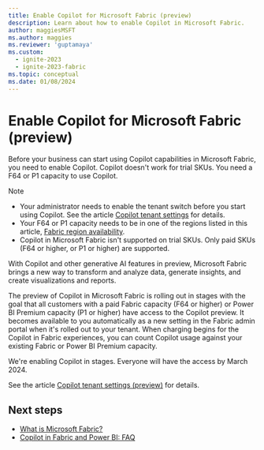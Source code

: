 ```yaml
---
title: Enable Copilot for Microsoft Fabric (preview)
description: Learn about how to enable Copilot in Microsoft Fabric.
author: maggiesMSFT
ms.author: maggies
ms.reviewer: 'guptamaya'
ms.custom:
  - ignite-2023
  - ignite-2023-fabric
ms.topic: conceptual
ms.date: 01/08/2024
---
```


# Enable Copilot for Microsoft Fabric (preview)

Before your business can start using Copilot capabilities in Microsoft Fabric, you need to enable Copilot. Copilot doesn't work for trial SKUs. You need a F64 or P1 capacity to use Copilot.

> [!NOTE]
>
> - Your administrator needs to enable the tenant switch before you start using Copilot. See the article [Copilot tenant settings](../admin/service-admin-portal-copilot.md) for details. 
> - Your F64 or P1 capacity needs to be in one of the regions listed in this article, [Fabric region availability](../admin/region-availability.md).
> - Copilot in Microsoft Fabric isn't supported on trial SKUs. Only paid SKUs (F64 or higher, or P1 or higher) are supported.

With Copilot and other generative AI features in preview, Microsoft Fabric brings a new way to transform and analyze data, generate insights, and create visualizations and reports.

The preview of Copilot in Microsoft Fabric is rolling out in stages with the goal that all customers with a paid Fabric capacity (F64 or higher) or Power BI Premium capacity (P1 or higher) have access to the Copilot preview. It becomes available to you automatically as a new setting in the Fabric admin portal when it's rolled out to your tenant. When charging begins for the Copilot in Fabric experiences, you can count Copilot usage against your existing Fabric or Power BI Premium capacity.

We're enabling Copilot in stages. Everyone will have the access by March 2024.

See the article [Copilot tenant settings (preview)](../admin/service-admin-portal-copilot.md) for details.

## Next steps

- [What is Microsoft Fabric?](microsoft-fabric-overview.md)
- [Copilot in Fabric and Power BI: FAQ](copilot-faq-fabric.yml)
